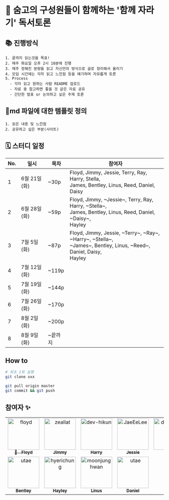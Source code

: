 # 🎉 숨고의 구성원들이 함께하는 '함께 자라기' 독서토론

## 📚 진행방식

```
1. 끝까지 읽는것을 목표!
2. 매주 화요일 오후 2시 10분에 진행
3. 매주 정해진 분량을 읽고 자신만의 방식으로 글로 정리해서 올리기
4. 모임 시간에는 각자 읽고 느낀점 등을 얘기하며 자유롭게 토론
5. Process
  - 각자 읽고 원하는 사람 README 업로드
  - 자료 중 참고하면 좋을 것 같은 자료 공유
  - 간단한 발표 or 논의하고 싶은 주제 토론
```

## 🎈md 파일에 대한 템플릿 정의

```
1. 읽은 내용 및 느낀점
2. 공유하고 싶은 부분(사이트)
```

## 🗓 스터디 일정

| No. | 일시              | 목차                           | 참여자 |
|-----|-----------------|------------------------------| ------------------------ |
| 1   | 6월 21일 (화)     | ~30p                          | Floyd, Jimmy, Jessie, Terry, Ray, Harry, Stella,<br />James, Bentley, Linus, Reed, Daniel, Daisy |
| 2   | 6월 28일 (화)     | ~59p                          | Floyd, Jimmy, ~Jessie~, Terry, Ray, Harry, ~Stella~,<br />James, Bentley, Linus, Reed, Daniel, ~Daisy~,<br/>Hayley |
| 3   | 7월  5일 (화)     | ~87p                          | Floyd, Jimmy, Jessie, ~Terry~, ~Ray~, ~Harry~, ~Stella~,<br />~James~, Bentley, Linus, ~Reed~, Daniel, Daisy,<br/>Hayley |
| 4   | 7월 12일 (화)     | ~119p                         |  |
| 5   | 7월 19일 (화)     | ~144p                         |  |
| 6   | 7월 26일 (화)     | ~170p                         |  |
| 7   | 8월  2일 (화)     | ~200p                         |  |
| 8   | 8월  9일 (화)     | ~끝까지                         |  |


## How to

```bash
# 최초 1회 실행
git clone xxx
```

```bash
git pull origin master
git commit && git push
```

## 참여자 :sparkles:

<table>
    <tr>
        <td align="center">
            <a href="https://github.com/floydkim">
                <img src="https://avatars.githubusercontent.com/u/22050211?v=4" width="100;" alt="floyd"/>
                <br />
                <sub>👑　<b>Floyd</b></sub>
            </a>
        </td>
        <td align="center">
            <a href="https://github.com/zeallat">
                <img src="https://avatars.githubusercontent.com/u/7078066?v=4" width="100;" alt="zeallat"/>
                <br />
                <sub><b>Jimmy</b></sub>
            </a>
        </td>
        <td align="center">
            <a href="https://github.com/dev-hikun">
                <img src="https://avatars0.githubusercontent.com/u/76590935?v=4" width="100;" alt="dev-hikun"/>
                <br />
                <sub><b>Harry</b></sub>
            </a>
        </td>
        <td align="center">
            <a href="https://github.com/JaeEeLee">
                <img src="https://avatars2.githubusercontent.com/u/38426064?v=4" width="100;" alt="JaeEeLee"/>
                <br />
                <sub><b>Jessie</b></sub>
            </a>
        </td>
        <td align="center">
            <a href="https://github.com/daisy-de">
                <img src="https://avatars.githubusercontent.com/u/75609082?v=4" width="100;" alt="daisy-de"/>
                <br />
                <sub><b>Daisy</b></sub>
            </a>
        </td>
        <td align="center">
            <a href="https://github.com/ray-soomgo">
                <img src="https://avatars.githubusercontent.com/u/104608754?v=4" width="100;" alt="Ray"/>
                <br />
                <sub><b>Ray</b></sub>
            </a>
        </td>
        <td align="center">
            <a href="https://github.com/yhl0519">
                <img src="https://avatars2.githubusercontent.com/u/62636978?v=4" width="100;" alt="yhl0519"/>
                <br />
                <sub><b>Stella</b></sub>
            </a>
        </td>
        </tr>
        <tr>
        <td align="center">
            <a href="https://github.com/utae">
                <img src="https://avatars.githubusercontent.com/u/16933515?v=4" width="100;" alt="utae"/>
                <br />
                <sub><b>Bentley</b></sub>
            </a>
        </td>
        <td align="center">
            <a href="https://github.com/hyerichung">
                <img src="https://avatars.githubusercontent.com/u/64633218?v=4" width="100;" alt="hyerichung"/>
                <br />
                <sub><b>Hayley</b></sub>
            </a>
        </td>
        <td align="center">
            <a href="https://github.com/moonjunghwan">
                <img src="https://avatars2.githubusercontent.com/u/5405499?v=4" width="100;" alt="moonjunghwan"/>
                <br />
                <sub><b>Linus</b></sub>
            </a>
        </td>
        <td align="center">
            <a href="https://github.com/JinleeJeong">
                <img src="https://avatars.githubusercontent.com/u/45163013?v=4" width="100;" alt="utae"/>
                <br />
                <sub><b>Daniel</b></sub>
            </a>
        </td>
        <td align="center">
                <div width="100;" alt="Reed"/>
                <br />
                <sub><b>Reed</b></sub>
        </td>
        <td align="center">
                <div width="100;" alt="Terry"/>
                <br />
                <sub><b>Terry</b></sub>
        </td>
        <td align="center">
          <a href="https://github.com/livvjh">
                <img src="https://avatars.githubusercontent.com/u/48043799?v=4" width="100;" alt="james"/>
                <br />
                <sub><b>James</b></sub>
            </a>
        </td>
    </tr>
</table>

